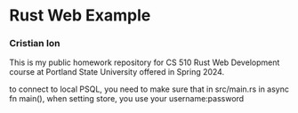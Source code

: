 # Rust Web Example
### Cristian Ion


This is my public homework repository for CS 510 Rust Web Development course at Portland State University offered in Spring 2024.


to connect to local PSQL, you need to make sure that in src/main.rs in async fn main(), when setting store, you use your username:password 

